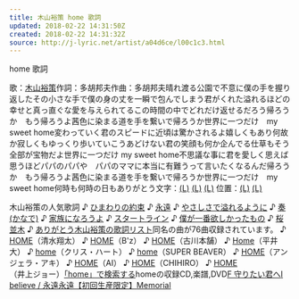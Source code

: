```yaml
---
title: 木山裕策 home 歌詞
updated: 2018-02-22 14:31:50Z
created: 2018-02-22 14:31:32Z
source: http://j-lyric.net/artist/a04d6ce/l00c1c3.html
---
```


home 歌詞

歌：[木山裕策](http://j-lyric.net/artist/a04d6ce/)作詞：多胡邦夫作曲：多胡邦夫晴れ渡る公園で不意に僕の手を握り返したその小さな手で僕の身の丈を一瞬で包んでしまう君がくれた溢れるほどの幸せと真っ直ぐな愛を与えられてるこの時間の中でどれだけ返せるだろう帰ろうか　もう帰ろうよ茜色に染まる道を手を繋いで帰ろうか世界に一つだけ　my sweet home変わっていく君のスピードに近頃は驚かされるよ嬉しくもあり何故か寂しくもゆっくり歩いていこうあどけない君の笑顔も何か企んでる仕草もそう全部が宝物だよ世界に一つだけ my sweet home不思議な事に君を愛しく思えば思うほどパパのパパや　パパのママに本当に有難うって言いたくなるんだ帰ろうか　もう帰ろうよ茜色に染まる道を手を繋いで帰ろうか世界に一つだけ　my sweet home何時も何時の日もありがとう文字：[(L)](#) [(L)](#) [(L)](#) 位置：[(L)](#) [(L)](#)

木山裕策の人気歌詞 ♪ [ひまわりの約束](http://j-lyric.net/artist/a04d6ce/l039c19.html) ♪ [永遠](http://j-lyric.net/artist/a04d6ce/l01590d.html) ♪ [やさしさで溢れるように](http://j-lyric.net/artist/a04d6ce/l039c18.html) ♪ [奏(かなで)](http://j-lyric.net/artist/a04d6ce/l039c1d.html) ♪ [家族になろうよ](http://j-lyric.net/artist/a04d6ce/l039c17.html) ♪ [スタートライン](http://j-lyric.net/artist/a04d6ce/l039c1a.html) ♪ [僕が一番欲しかったもの](http://j-lyric.net/artist/a04d6ce/l039c16.html) ♪ [桜並木](http://j-lyric.net/artist/a04d6ce/l015908.html) ♪ [ありがとう](http://j-lyric.net/artist/a04d6ce/l00ef07.html)[木山裕策の歌詞リスト](http://j-lyric.net/artist/a04d6ce/)同名の曲が76曲収録されています。 ♪ [HOME](http://j-lyric.net/artist/a04d74f/l00c392.html)（清水翔太） ♪ [HOME](http://j-lyric.net/artist/a00067d/l0001ce.html)（B'z） ♪ [HOME](http://j-lyric.net/artist/a053dd3/l02ef0f.html)（古川本舗） ♪ [Home](http://j-lyric.net/artist/a0555df/l0412ad.html)（平井大） ♪ [home](http://j-lyric.net/artist/a0578a4/l02cc8d.html)（クリス・ハート） ♪ [home](http://j-lyric.net/artist/a050f66/l022b87.html)（SUPER BEAVER） ♪ [HOME](http://j-lyric.net/artist/a04c419/l008e7d.html)（アンジェラ・アキ） ♪ [HOME](http://j-lyric.net/artist/a001bf4/l040a35.html)（AI） ♪ [HOME](http://j-lyric.net/artist/a0368ee/l032cc0.html)（CHIHIRO） ♪ [HOME](http://j-lyric.net/artist/a04d332/l022ba1.html)（井上ジョー）[「home」で検索する](http://search.j-lyric.net/index.php?kt=home&ct=1)homeの収録CD,楽譜,DVD[F 守りたい君へ](http://j-lyric.net/cd/zB01AC79ZCY/)[I believe / 永遠](http://j-lyric.net/cd/zB002E92L3Y/)[永遠【初回生産限定】](http://j-lyric.net/cd/zB002ACD46S/)[Memorial](http://j-lyric.net/cd/zB001MVG8HK/)